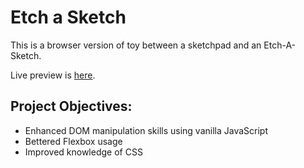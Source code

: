 # Etch a Sketch

This is a browser version of toy between a sketchpad and an Etch-A-Sketch.

Live preview is [here](https://elsiechen.github.io/Etch-A-Sketch/).

## Project Objectives:
- Enhanced DOM manipulation skills using vanilla JavaScript
- Bettered Flexbox usage
- Improved knowledge of CSS 